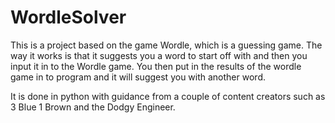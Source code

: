 # WordleSolver
This is a project based on the game Wordle, which is a guessing game.
The way it works is that it suggests you a word to start off with and then you input it in to the Wordle game. You then put in the results of the wordle game in to program and it will suggest you with another word.

It is done in python with guidance from a couple of content creators such as 3 Blue 1 Brown and the Dodgy Engineer.
